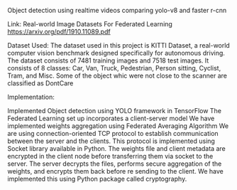 Object detection using realtime videos 
comparing yolo-v8 and faster r-cnn

Link:
Real-world Image Datasets For Federated Learning
https://arxiv.org/pdf/1910.11089.pdf


Dataset Used:
The dataset used in this project is KITTI Dataset, a real-world computer vision benchmark designed specifically for autonomous driving.
The dataset consists of 7481 training images and 7518 test images. It consists of 8 classes: Car, Van, Truck, Pedestrian, Person sitting, Cyclist, Tram, and Misc. Some of the object whic were not close to the scanner are classified as DontCare

Implementation:

Implemented Object detection using YOLO framework in TensorFlow
The Federated Learning set up incorporates a client-server model
We have implemented weights aggregation using Federated Averaging Algorithm
We are using connection-oriented TCP protocol to establish communication between the server and the clients. This protocol is implemented using Socket library available in Python.
The weights file and client metadata are encrypted in the client node before transferring them via socket to the server. The server decrypts the files, performs secure aggregation of the weights, and encrypts them back before re sending to the client. We have implemented this using Python package called cryptography.